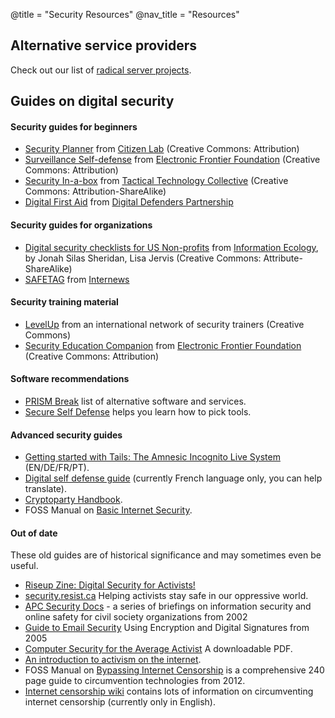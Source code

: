 @title = "Security Resources"
@nav_title = "Resources"

## Alternative service providers

Check out our list of [radical server projects](radical-servers).

## Guides on digital security

#### Security guides for beginners

* [Security Planner](https://securityplanner.org) from [Citizen Lab](https://citizenlab.ca) (Creative Commons: Attribution)
* [Surveillance Self-defense](https://ssd.eff.org) from [Electronic Frontier Foundation](https://eff.org) (Creative Commons: Attribution)
* [Security In-a-box](https://securityinabox.org) from [Tactical Technology Collective](https://tacticaltech.org/) (Creative Commons: Attribution-ShareAlike)
* [Digital First Aid](https://www.digitaldefenders.org/digitalfirstaid/) from [Digital Defenders Partnership](https://www.digitaldefenders.org) 

#### Security guides for organizations

* [Digital security checklists for US Non-profits](https://ecl.gy/sec-check) from [Information Ecology](https://iecology.org), by Jonah Silas Sheridan, Lisa Jervis (Creative Commons: Attribute-ShareAlike)
* [SAFETAG](https://safetag.org/) from [Internews](https://www.internews.org)

#### Security training material

* [LevelUp](https://www.level-up.cc/) from an international network of security trainers (Creative Commons)
* [Security Education Companion](https://sec.eff.org) from [Electronic Frontier Foundation](https://eff.org) (Creative Commons: Attribution)

#### Software recommendations

* [PRISM Break](https://prism-break.org) list of alternative software and services.
* [Secure Self Defense](https://ssd.eff.org/en/module/choosing-your-tools) helps you learn how to pick tools.

#### Advanced security guides

* [Getting started with Tails: The Amnesic Incognito Live System](https://tails.boum.org/doc/first_steps/index.en.html) (EN/DE/FR/PT).
* [Digital self defense guide](https://guide.boum.org/) (currently French language only, you can help translate).
* [Cryptoparty Handbook](https://www.cryptoparty.in/learn/handbook).
* FOSS Manual on [Basic Internet Security](http://write.flossmanuals.net/basic-internet-security/).

#### Out of date

These old guides are of historical significance and may sometimes even be useful.

* [Riseup Zine: Digital Security for Activists!](https://web.archive.org/web/20160306044630/https://zine.riseup.net/)
* [security.resist.ca](http://security.resist.ca) Helping activists stay safe in our oppressive world.
* [APC Security Docs](https://web.archive.org/web/20030811073650/http://secdocs.net:80/manual/lp-sec/) - a series of briefings on information security and online safety for civil society organizations from 2002
* [Guide to Email Security](https://web.archive.org/web/20050619081430/http://www.activist.ca:80/guide/encrypt.html) Using Encryption and Digital Signatures from 2005
* [Computer Security for the Average Activist](https://web.archive.org/web/20110708111440/http://lists.madimc.org:80/~infoshop/PDF/compsecurity.pdf) A downloadable PDF.
* [An introduction to activism on the internet](https://www.backspace.com/action/).
* FOSS Manual on [Bypassing Internet Censorship](http://booki.flossmanuals.net/bypassing-censorship/) is a comprehensive 240 page guide to circumvention technologies from 2012.
* [Internet censorship wiki](https://en.cship.org/wiki) contains lots of information on circumventing internet censorship (currently only in English).
